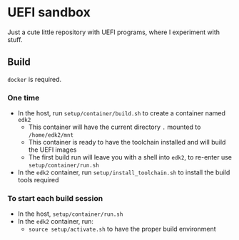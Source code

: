 # UEFI sandbox

Just a cute little repository with UEFI programs, where I experiment with stuff.

## Build

`docker` is required.

### One time

- In the host, run `setup/container/build.sh` to create a container named `edk2`
	- This container will have the current directory `.` mounted to `/home/edk2/mnt`
	- This container is ready to have the toolchain installed and will build the UEFI images
	- The first build run will leave you with a shell into `edk2`, to re-enter use `setup/container/run.sh`
- In the `edk2` container, run `setup/install_toolchain.sh` to install the build tools required

### To start each build session

- In the host, `setup/container/run.sh`
- In the `edk2` container, run:
	- `source setup/activate.sh` to have the proper build environment